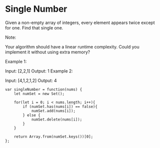 # Single Number

Given a non-empty array of integers, every element appears twice except for one. Find that single one.

Note:

Your algorithm should have a linear runtime complexity. Could you implement it without using extra memory?

Example 1:

Input: [2,2,1]
Output: 1
Example 2:

Input: [4,1,2,1,2]
Output: 4

```
var singleNumber = function(nums) {
    let numSet = new Set();

    for(let i = 0; i < nums.length; i++){
        if (numSet.has(nums[i]) == false){
            numSet.add(nums[i]);
        } else {
            numSet.delete(nums[i]);
        }
    }

    return Array.from(numSet.keys())[0];
};
```
